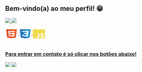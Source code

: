 ## Bem-vindo(a) ao meu perfil! 😁

 <div>
  <a href="https://github.com/hayran-guilherme">
  <img height="180em" src="https://github-readme-stats.vercel.app/api?username=hayran-guilherme&show_icons=true&theme=midnight-purple&include_all_commits=true&count_private=true"/>
  <img height="180em" src="https://github-readme-stats.vercel.app/api/top-langs/?username=hayran-guilherme&layout=compact&langs_count=6&theme=midnight-purple"/>
</div>
<div style="display: inline_block"><br>
  <img align="center" alt="HTML" height="30" width="40" src="https://raw.githubusercontent.com/devicons/devicon/master/icons/html5/html5-original.svg">
  <img align="center" alt="CSS" height="30" width="40" src="https://raw.githubusercontent.com/devicons/devicon/master/icons/css3/css3-original.svg">
  <img align="center" alt="Js" height="30" width="40" src="https://raw.githubusercontent.com/devicons/devicon/master/icons/javascript/javascript-plain.svg">
</div>

 
 <br>
 
  ### Para entrar em contato é só clicar nos botões abaixo!
 
<div>  
  <a href = "mailto:hayran.gh@gmail.com"><img src="https://img.shields.io/badge/-Gmail-%23333?style=for-the-badge&logo=gmail&logoColor=white" target="_blank"></a>
  <a href="https://https://www.linkedin.com/in/hayran-guilherme-guedes-carvalho-54b525176/" target="_blank"><img src="https://img.shields.io/badge/-LinkedIn-%230077B5?style=for-the-badge&logo=linkedin&logoColor=white" target="_blank"></a> 

</div>
